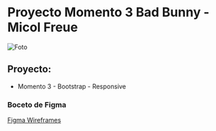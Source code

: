 # Proyecto Momento 3 Bad Bunny - Micol Freue

<img src="badbunny.jpeg" alt="Foto">

## Proyecto:
-  Momento 3 - Bootstrap - Responsive

### Boceto de Figma
<a href='https://www.figma.com/file/qo1dg2NeXiqLvDrPzB8rZm/Contenidos-Y-Creatividad-II-Momento-3-WEB-Bad-Bunny?type=design&node-id=0%3A1&t=LdigSQFkCXdtK0Ul-1'>Figma Wireframes</a>